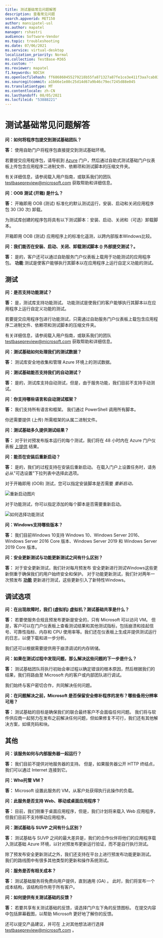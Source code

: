 ```yaml
---
title: 测试基础常见问题解答
description: 查看常见问题
search.appverid: MET150
author: mansipatel-usl
ms.author: mapatel
manager: rshastri
audience: Software-Vendor
ms.topic: troubleshooting
ms.date: 07/06/2021
ms.service: virtual-desktop
localization_priority: Normal
ms.collection: TestBase-M365
ms.custom: ''
ms.reviewer: mapatel
f1.keywords: NOCSH
ms.openlocfilehash: ff686860455279218b55fa871327a87fe1ce3e411f3aa7cab83e2ddba00978e7
ms.sourcegitcommit: a1b66e1e80c25d14d67a9b46c79ec7245d88e045
ms.translationtype: MT
ms.contentlocale: zh-CN
ms.lasthandoff: 08/05/2021
ms.locfileid: "53888221"
---
```

# <a name="test-base-faq"></a>测试基础常见问题解答

**问：如何将程序包提交到测试基础团队？**

**答：** 使用自助门户将程序包直接提交到测试基础环境。

若要提交应用程序包，请导航到 [Azure](https://www.aka.ms/testbaseportal "测试基本主页") 门户，然后通过自助式测试基础门户仪表板上传包含应用程序二进制文件、依赖项和测试脚本的压缩文件夹。 

有关详细信息，请参阅载入用户指南，或联系我们的团队 <testbasepreview@microsoft.com> 获取帮助和详细信息。

**问：OOB 测试 (开箱) 是什么？**

**答：** 开箱即用 OOB (测试) 标准化的默认测试运行，安装、启动和关闭应用程序包 30 (30 次) 卸载。 

为测试库创建的程序包将具有以下测试脚本：安装、启动、关闭和（可选）卸载脚本。 

开箱即用 OOB (测试) 应用程序上的标准化遥测，以跨内部版本Windows比较。

**问：我们能否在安装、启动、关闭、卸载测试脚本 () 外部提交测试？。**

**答：** 是的，客户还可以通过自助服务门户仪表板上载用于功能测试的应用程序包。
**功能** 测试是使客户能够执行其脚本以在应用程序上运行自定义功能的测试。


## <a name="testing"></a>测试

**问：是否支持功能测试？**

**答：** 是，测试库支持功能测试。 功能测试是使我们的客户能够执行其脚本以在应用程序上运行自定义功能的测试。 

若要提交应用程序包进行功能测试，只需通过自助服务门户仪表板上载包含应用程序二进制文件、依赖项和测试脚本的压缩文件夹。 

有关详细信息，请参阅载入用户指南，或联系我们的团队 <testbasepreview@microsoft.com> 获取帮助和详细信息。

**问：测试基础如何处理我们的测试数据？**

**答：** 测试库安全地收集和管理 Azure 环境上的测试数据。 

**问：测试基础能否支持我们的自动测试？**

**答：** 是的，测试库支持自动测试，但是，由于服务功能，我们目前不支持手动测试。

**问：你支持哪些语言和自动测试框架？**

**答：** 我们支持所有语言和框架。 我们通过 PowerShell 调用所有脚本。 

你还需要提供 (上传) 所需框架的从属二进制文件。

**问：测试基础多久提供测试结果？**

**答：** 对于针对预发布版本运行的每个测试，我们将在 48 小时内在 Azure 门户仪表板 [上提供](https://www.aka.ms/testbaseportal "测试基本主页") 结果。

**问：能否在安装后重新启动？**

**答：** 是的，我们的过程支持在安装后重新启动。 在载入门户上设置任务时，请务必从"可选设置"下拉列表中选择此选项。

对于开箱即用 (OOB) 测试，您可以指定安装脚本是否需要 _重新启动。_

![重新启动图片](Media/reboot.png)

对于功能测试，你可以指定添加的每个脚本是否需要重新启动。

![如何选择功能测试](Media/functionalreboot.png)

**问：Windows支持哪些版本？**

**答：** 我们目前Windows 10支持 Windows 10、Windows Server 2016、Windows Server 2016 Core 版本、Windows Server 2019 和 Windows Server 2019 Core 版本。

**问：安全更新测试与功能更新测试之间有什么区别？**

**答：** 对于安全更新测试，我们针对每月预发布 **<ins></ins>** 安全更新进行测试Windows这些更新侧重于确保我们的用户始终安全和保护。 对于功能更新测试，我们针对两年一次预发布 **<ins>功能</ins>** 更新进行测试，这些更新引入了新特性Windows。

## <a name="debugging-options"></a>调试选项

**问：在出现故障时，我们 (虚拟机) 虚拟机？测试基础共享是什么？**

**答：** 若要使服务合规且预发布更新是安全的，只有 Microsoft 可以访问 VM。 但是，客户可以在门户仪表板上查看测试结果和其他测试指标，包括崩溃和挂起信号、可靠性指标、内存和 CPU 使用率等。我们还在仪表板上生成并提供测试运行的日志，以便下载和进一步分析。 

我们还可以根据需要提供用于崩溃调试的内存转储。

**问：如果在测试过程中发现问题，那么解决这些问题的下一步是什么？**

**答：** 测试基础团队将执行初始会审过程以确定错误的根本原因，然后根据我们的结果，我们将路由至 Microsoft 内的客户或内部团队进行调试。 

我们始终与客户密切合作，共同解决任何问题。 

**问：在问题解决之前，Microsoft 是否保留安全修补程序的发布？哪些备用分辨率可用？**

**答：** 测试基础的目标是确保我们的联合最终客户不会面临任何问题。 我们将与软件供应商一起努力在发布之前解决任何问题，但如果修复不可行，我们还有其他解决方案，如填充码和块。

## <a name="miscellaneous"></a>其他

**问：该服务如何与内部服务器一起运行？**

**答：** 我们目前不提供对地服务器的支持。 但是，如果服务器公开 HTTP 终结点，我们可以通过 Internet 连接到它。

**问：Who托管 VM？**

**答：** Microsoft 设置此服务的 VM，从客户处获得执行此操作的负载。

**问：此服务是否支持 Web、移动或桌面应用程序？**

**答：** 目前，我们侧重于桌面应用程序，但是，我们计划将来载入 Web 应用程序，但我们目前不支持移动应用程序。

**问：测试基础与 SUVP 之间有什么区别？**

**答：** 测试基础与 SUVP 之间的最大差异是，我们的合作伙伴将他们的应用程序载入测试基础 Azure 环境，以针对预发布更新运行验证，而不是自行执行测试。 

除了预发布安全更新测试之外，我们还支持在平台上进行预发布功能更新测试。 我们的路线图中有很多其他类型的更新和操作系统测试。

**问：服务是否有相关成本？**

**答：** 测试基础服务将免费向用户提供，直到通用 (GA) 。 此时，我们将宣布一个成本结构，该结构将作用于所有客户。 

**问：如何提供有关测试基础的反馈？**

**答：** 若要共享有关测试基础的反馈，请选择门户左下角的反馈图标。 在提交内容中包括屏幕截图，以帮助 Microsoft 更好地了解你的反馈。 

还可以提交产品建议，并可在 上对其他想法进行选择 <testbasepreview@microsoft.com> 。
